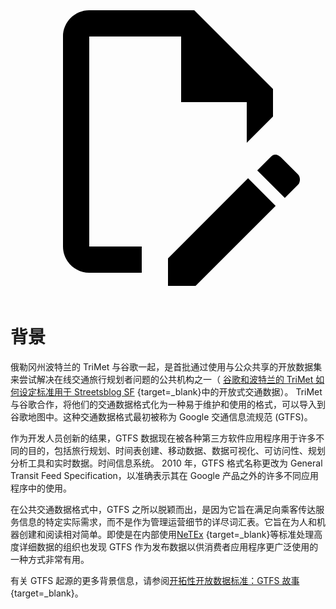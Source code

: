 <svg class="pencil" xmlns="http://www.w3.org/2000/svg" viewBox="0 0 24 24"><path d="M10 20H6V4h7v5h5v3.1l2-2V8l-6-6H6c-1.1 0-2 .9-2 2v16c0 1.1.9 2 2 2h4v-2m10.2-7c.1 0 .3.1.4.2l1.3 1.3c.2.2.2.6 0 .8l-1 1-2.1-2.1 1-1c.1-.1.2-.2.4-.2m0 3.9L14.1 23H12v-2.1l6.1-6.1 2.1 2.1Z"/></svg>

# 背景

俄勒冈州波特兰的 TriMet 与谷歌一起，是首批通过使用与公众共享的开放数据集来尝试解决在线交通旅行规划者问题的公共机构之一（ [谷歌和波特兰的 TriMet 如何设定标准用于 Streetsblog SF](https://sf.streetsblog.org/2010/01/05/how-google-and-portlands-trimet-set-the-standard-for-open-transit-data/) {target=\_blank}中的开放式交通数据）。 TriMet 与谷歌合作，将他们的交通数据格式化为一种易于维护和使用的格式，可以导入到谷歌地图中。这种交通数据格式最初被称为 Google 交通信息流规范 (GTFS)。

作为开发人员创新的结果，GTFS 数据现在被各种第三方软件应用程序用于许多不同的目的，包括旅行规划、时间表创建、移动数据、数据可视化、可访问性、规划分析工具和实时数据。时间信息系统。 2010 年，GTFS 格式名称更改为 General Transit Feed Specification，以准确表示其在 Google 产品之外的许多不同应用程序中的使用。

在公共交通数据格式中，GTFS 之所以脱颖而出，是因为它旨在满足向乘客传达服务信息的特定实际需求，而不是作为管理运营细节的详尽词汇表。它旨在为人和机器创建和阅读相对简单。即使是在内部使用[NeTEx](https://netex-cen.eu/) {target=\_blank}等标准处理高度详细数据的组织也发现 GTFS 作为发布数据以供消费者应用程序更广泛使用的一种方式非常有用。

有关 GTFS 起源的更多背景信息，请参阅[开拓性开放数据标准：GTFS 故事](https://beyondtransparency.org/chapters/part-2/pioneering-open-data-standards-the-gtfs-story/){target=\_blank}。

